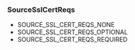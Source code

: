 ### SourceSslCertReqs


- SOURCE_SSL_CERT_REQS_NONE
- SOURCE_SSL_CERT_REQS_OPTIONAL
- SOURCE_SSL_CERT_REQS_REQUIRED
